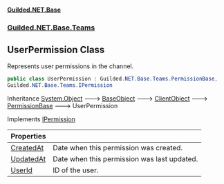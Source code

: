 #### [Guilded.NET.Base](Guilded_NET_Base.md 'Guilded.NET.Base')
### [Guilded.NET.Base.Teams](Guilded_NET_Base.md#Guilded_NET_Base_Teams 'Guilded.NET.Base.Teams')
## UserPermission Class
Represents user permissions in the channel.  
```csharp
public class UserPermission : Guilded.NET.Base.Teams.PermissionBase,
Guilded.NET.Base.Teams.IPermission
```

Inheritance [System.Object](https://docs.microsoft.com/en-us/dotnet/api/System.Object 'System.Object') &#129106; [BaseObject](BaseObject.md 'Guilded.NET.Base.BaseObject') &#129106; [ClientObject](ClientObject.md 'Guilded.NET.Base.ClientObject') &#129106; [PermissionBase](PermissionBase.md 'Guilded.NET.Base.Teams.PermissionBase') &#129106; UserPermission  

Implements [IPermission](IPermission.md 'Guilded.NET.Base.Teams.IPermission')  

| Properties | |
| :--- | :--- |
| [CreatedAt](UserPermission_CreatedAt.md 'Guilded.NET.Base.Teams.UserPermission.CreatedAt') | Date when this permission was created.<br/> |
| [UpdatedAt](UserPermission_UpdatedAt.md 'Guilded.NET.Base.Teams.UserPermission.UpdatedAt') | Date when this permission was last updated.<br/> |
| [UserId](UserPermission_UserId.md 'Guilded.NET.Base.Teams.UserPermission.UserId') | ID of the user.<br/> |
